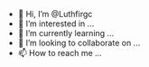 - 👋 Hi, I’m @Luthfirgc
- 👀 I’m interested in ...
- 🌱 I’m currently learning ...
- 💞️ I’m looking to collaborate on ...
- 📫 How to reach me ...

<!---
Luthfirgc/Luthfirgc is a ✨ special ✨ repository because its `README.md` (this file) appears on your GitHub profile.
You can click the Preview link to take a look at your changes.
--->
